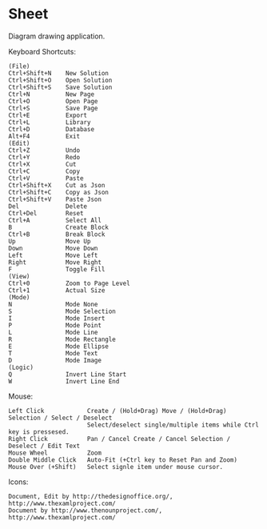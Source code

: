 Sheet
=====

Diagram drawing application.

Keyboard  Shortcuts:

    (File)
    Ctrl+Shift+N    New Solution
    Ctrl+Shift+O    Open Solution
    Ctrl+Shift+S    Save Solution
    Ctrl+N          New Page
    Ctrl+O          Open Page
    Ctrl+S          Save Page
    Ctrl+E          Export
    Ctrl+L          Library
    Ctrl+D          Database
    Alt+F4          Exit
    (Edit)
    Ctrl+Z          Undo
    Ctrl+Y          Redo
    Ctrl+X          Cut
    Ctrl+C          Copy
    Ctrl+V          Paste
    Ctrl+Shift+X    Cut as Json
    Ctrl+Shift+C    Copy as Json
    Ctrl+Shift+V    Paste Json
    Del             Delete
    Ctrl+Del        Reset
    Ctrl+A          Select All
    B               Create Block
    Ctrl+B          Break Block
    Up              Move Up
    Down            Move Down
    Left            Move Left
    Right           Move Right
    F               Toggle Fill
    (View)
    Ctrl+0          Zoom to Page Level
    Ctrl+1          Actual Size
    (Mode)
    N               Mode None
    S               Mode Selection
    I               Mode Insert
    P               Mode Point
    L               Mode Line
    R               Mode Rectangle
    E               Mode Ellipse
    T               Mode Text
    D               Mode Image
    (Logic)
    Q               Invert Line Start
    W               Invert Line End

Mouse:

    Left Click            Create / (Hold+Drag) Move / (Hold+Drag) Selection / Select / Deselect
                          Select/deselect single/multiple items while Ctrl key is pressesed.
    Right Click           Pan / Cancel Create / Cancel Selection / Deselect / Edit Text
    Mouse Wheel           Zoom
    Double Middle Click   Auto-Fit (+Ctrl key to Reset Pan and Zoom)
    Mouse Over (+Shift)   Select signle item under mouse cursor.

Icons:

    Document, Edit by http://thedesignoffice.org/, http://www.thexamlproject.com/
    Document by http://www.thenounproject.com/, http://www.thexamlproject.com/
